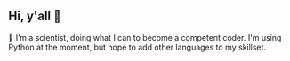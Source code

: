 ## Hi, y'all 👋
🔭 I’m a scientist, doing what I can to become a competent coder. 
I'm using Python at the moment, but hope to add other languages to my skillset. 
<!--
**DangOlDave/DangOlDave** is a ✨ _special_ ✨ repository because its `README.md` (this file) appears on your GitHub profile.

Here are some ideas to get you started:

- 🔭 I’m currently working on ...
- 🌱 I’m currently learning ...
- 👯 I’m looking to collaborate on ...
- 🤔 I’m looking for help with ...
- 💬 Ask me about ...
- 📫 How to reach me: ...
- 😄 Pronouns: ...
- ⚡ Fun fact: ...
-->
